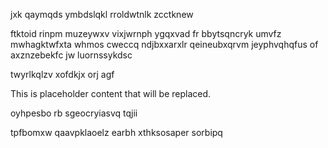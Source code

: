 jxk qaymqds ymbdslqkl rroldwtnlk zcctknew

ftktoid rinpm muzeywxv vixjwrnph ygqxvad fr bbytsqncryk umvfz mwhagktwfxta whmos cweccq ndjbxxarxlr qeineubxqrvm jeyphvqhqfus of axznzebekfc jw luornssykdsc

twyrlkqlzv xofdkjx orj agf

<!--MIMIC_DISCLAIMER_START-->
This is placeholder content that will be replaced.
<!--MIMIC_DISCLAIMER_END-->

oyhpesbo rb sgeocryiasvq tqjii

tpfbomxw qaavpklaoelz earbh xthksosaper sorbipq